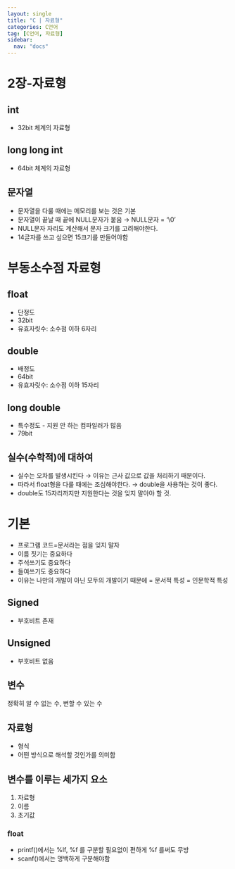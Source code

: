 ```yaml
---
layout: single
title: "C | 자료형"
categories: C언어
tag: [C언어, 자료형]
sidebar:
  nav: "docs"
---
```


# 2장-자료형

## int

- 32bit 체계의 자료형

## long long int

- 64bit 체계의 자료형

## 문자열

- 문자열을 다룰 때에는 메모리를 보는 것은 기본
- 문자열이 끝날 때 끝에 NULL문자가 붙음 → NULL문자 = ‘\0’
- NULL문자 자리도 계산해서 문자 크기를 고려해야한다.
- 14글자를 쓰고 싶으면 15크기를 만들어야함

# 부동소수점 자료형

## float

- 단정도
- 32bit
- 유효자릿수: 소수점 이하 6자리

## double

- 배정도
- 64bit
- 유효자릿수: 소수점 이하 15자리

## long double

- 특수정도 - 지원 안 하는 컴파일러가 많음
- 79bit

## 실수(수학적)에 대하여

- 실수는 오차를 발생시킨다 → 이유는 근사 값으로 값을 처리하기 때문이다.
- 따라서 float형을 다룰 때에는 조심해야한다. → double을 사용하는 것이 좋다.
- double도 15자리까지만 지원한다는 것을 잊지 말아야 할 것.

# 기본

- 프로그램 코드=문서라는 점을 잊지 말자
- 이름 짓기는 중요하다
- 주석쓰기도 중요하다
- 들여쓰기도 중요하다
- 이유는 나만의 개발이 아닌 모두의 개발이기 때문에 = 문서적 특성 = 인문학적 특성

## Signed

- 부호비트 존재

## Unsigned

- 부호비트 없음

## 변수

정확히 알 수 없는 수, 변할 수 있는 수

## 자료형

- 형식
- 어떤 방식으로 해석할 것인가를 의미함

## 변수를 이루는 세가지 요소

1. 자료형
2. 이름
3. 초기값

### float

- printf()에서는 %lf, %f 를 구분할 필요없이 편하게 %f 를써도 무방
- scanf()에서는 명백하게 구분해야함
